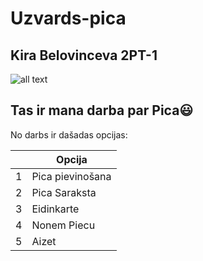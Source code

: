 # Uzvards-pica
## Kira Belovinceva 2PT-1
![all text](https://static.vecteezy.com/system/resources/previews/019/606/530/non_2x/pizza-graphic-clipart-design-free-png.png)
## Tas ir mana darba par Pica:smiley:
No darbs ir dašadas opcijas:

|      |      Opcija     |
|-----:|-----------------|
|     1|Pica pievinošana |
|     2|  Pica Saraksta  |
|     3|    Eidinkarte   |
|     4|    Nonem Piecu  |
|     5|       Aizet     |
